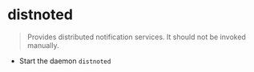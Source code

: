 # distnoted
> Provides distributed notification services.
> It should not be invoked manually.

- Start the daemon
`distnoted`
